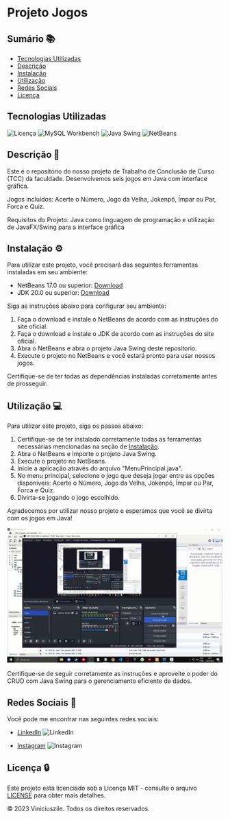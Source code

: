 # Projeto Jogos

## Sumário 📚

- [Tecnologias Utilizadas](#tecnologias-utilizadas)
- [Descrição](#descrição)
- [Instalação](#instalação)
- [Utilização](#utilização)
- [Redes Sociais](#redes-sociais)
- [Licença](#licença)

## Tecnologias Utilizadas

![Licença](https://img.shields.io/badge/Licença-MIT-blue)
![MySQL Workbench](https://img.shields.io/badge/MySQL-Workbench-blue?logo=mysql&logoColor=white)
![Java Swing](https://img.shields.io/badge/Java-Swing-orange?logo=java&logoColor=white)
![NetBeans](https://img.shields.io/badge/NetBeans-IDE-orange?logo=apache-netbeans-ide&logoColor=white)

## Descrição 📝

Este é o repositório do nosso projeto de Trabalho de Conclusão de Curso (TCC) da faculdade. Desenvolvemos seis jogos em Java com interface gráfica.

Jogos incluídos: Acerte o Número, Jogo da Velha, Jokenpô, Ímpar ou Par, Forca e Quiz.

Requisitos do Projeto: Java como linguagem de programação e utilização de JavaFX/Swing para a interface gráfica

## Instalação ⚙

Para utilizar este projeto, você precisará das seguintes ferramentas instaladas em seu ambiente:

- NetBeans 17.0 ou superior: [Download](https://netbeans.apache.org/download/index.html)
- JDK 20.0 ou superior: [Download](https://www.oracle.com/java/technologies/javase-jdk11-downloads.html)

Siga as instruções abaixo para configurar seu ambiente:

1. Faça o download e instale o NetBeans de acordo com as instruções do site oficial.
2. Faça o download e instale o JDK de acordo com as instruções do site oficial.
3. Abra o NetBeans e abra o projeto Java Swing deste repositorio.
4. Execute o projeto no NetBeans e você estará pronto para usar nossos jogos.

Certifique-se de ter todas as dependências instaladas corretamente antes de prosseguir.

## Utilização 💻
Para utilizar este projeto, siga os passos abaixo:

1. Certifique-se de ter instalado corretamente todas as ferramentas necessárias mencionadas na seção de [Instalação](#instalação).
2. Abra o NetBeans e importe o projeto Java Swing.
3. Execute o projeto no NetBeans.
4. Inicie a aplicação através do arquivo "MenuPrincipal.java".
5. No menu principal, selecione o jogo que deseja jogar entre as opções disponíveis: Acerte o Número, Jogo da Velha, Jokenpô, Ímpar ou Par, Forca e Quiz.
6. Divirta-se jogando o jogo escolhido.

Agradecemos por utilizar nosso projeto e esperamos que você se divirta com os jogos em Java!

![Demonstração da utilização](https://github.com/viniciuszile/Crud_Java_Swing/raw/main/2023-05-15%2014-51-38.gif)

Certifique-se de seguir corretamente as instruções e aproveite o poder do CRUD com Java Swing para o gerenciamento eficiente de dados.


## Redes Sociais 📱

Você pode me encontrar nas seguintes redes sociais:

- [LinkedIn](https://www.linkedin.com/in/vinicius-zile-91814a21a/) ![LinkedIn](https://img.shields.io/badge/-LinkedIn-blue?style=flat-square&logo=linkedin)

- [Instagram](https://www.instagram.com/viniciuszile/) ![Instagram](https://img.shields.io/badge/-Instagram-purple?style=flat-square&logo=instagram)

## Licença 🔒

Este projeto está licenciado sob a Licença MIT - consulte o arquivo [LICENSE](LICENSE) para obter mais detalhes.

© 2023 Viniciuszile. Todos os direitos reservados.
